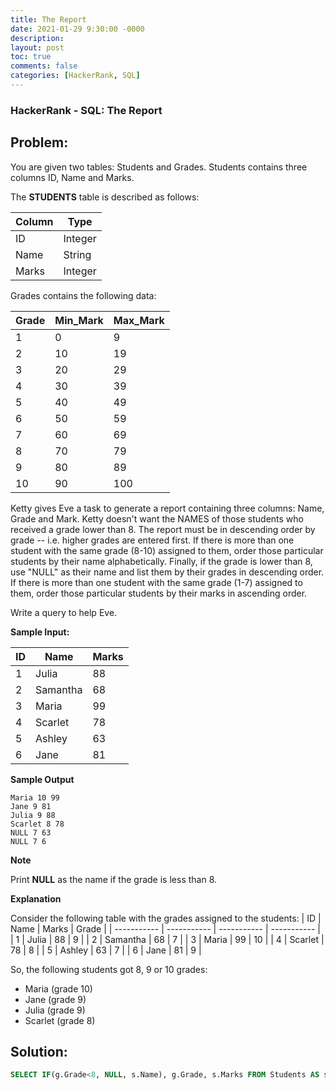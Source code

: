 ```yaml
---
title: The Report
date: 2021-01-29 9:30:00 -0000
description: 
layout: post
toc: true
comments: false
categories: [HackerRank, SQL]
---
```


### HackerRank - SQL: The Report

## Problem:

You are given two tables: Students and Grades. Students contains three columns ID, Name and Marks.

The **STUDENTS** table is described as follows: 

| Column      | Type |
| ----------- | ----------- |
| ID      | Integer       |
| Name   | String        |
| Marks   | Integer        |

Grades contains the following data:

| Grade | Min_Mark | Max_Mark |
| ----------- | ----------- | ----------- |
| 1 | 0 | 9 |
| 2 | 10 | 19 |
| 3 | 20 | 29 |
| 4 | 30 | 39 |
| 5 | 40 | 49 |
| 6 | 50 | 59 |
| 7 | 60 | 69 |
| 8 | 70 | 79 |
| 9 | 80 | 89 |
| 10 | 90 | 100 |

Ketty gives Eve a task to generate a report containing three columns: Name, Grade and Mark. Ketty doesn't want the NAMES of those students who received a grade lower than 8. The report must be in descending order by grade -- i.e. higher grades are entered first. If there is more than one student with the same grade (8-10) assigned to them, order those particular students by their name alphabetically. Finally, if the grade is lower than 8, use "NULL" as their name and list them by their grades in descending order. If there is more than one student with the same grade (1-7) assigned to them, order those particular students by their marks in ascending order.

Write a query to help Eve.

**Sample Input:**

| ID | Name | Marks |
| ----------- | ----------- | ----------- |
| 1 | Julia | 88 |
| 2 | Samantha | 68 |
| 3 | Maria | 99 |
| 4 | Scarlet | 78 |
| 5 | Ashley | 63 |
| 6 | Jane | 81 |

**Sample Output**

```
Maria 10 99
Jane 9 81
Julia 9 88 
Scarlet 8 78
NULL 7 63
NULL 7 6
```
**Note**

Print **NULL**  as the name if the grade is less than 8.

**Explanation**

Consider the following table with the grades assigned to the students:
| ID | Name | Marks | Grade |
| ----------- | ----------- | ----------- | ----------- |
| 1 | Julia | 88 | 9 |
| 2 | Samantha | 68 | 7 |
| 3 | Maria | 99 | 10 |
| 4 | Scarlet | 78 | 8 |
| 5 | Ashley | 63 | 7 |
| 6 | Jane | 81 | 9 |

So, the following students got 8, 9 or 10 grades:
* Maria (grade 10)
* Jane (grade 9)
* Julia (grade 9)
* Scarlet (grade 8)

## Solution:

```sql
SELECT IF(g.Grade<8, NULL, s.Name), g.Grade, s.Marks FROM Students AS s JOIN Grades AS g ON s.Marks BETWEEN g.Min_Mark AND g.Max_Mark ORDER BY g.Grade DESC, s.Name, s.Marks;
```